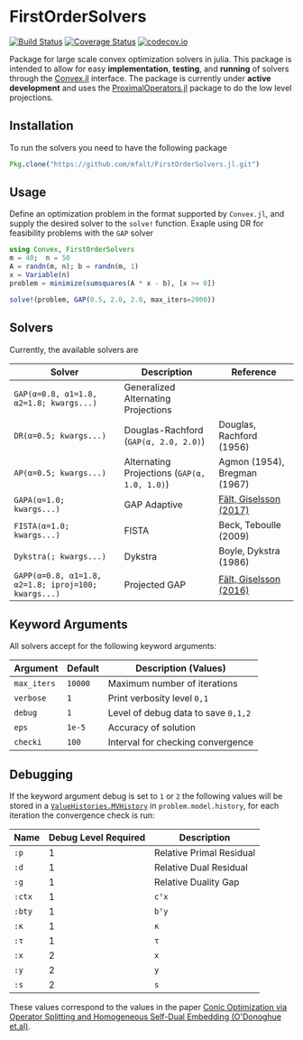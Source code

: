 # FirstOrderSolvers

[![Build Status](https://travis-ci.org/mfalt/FirstOrderSolvers.jl.svg?branch=master)](https://travis-ci.org/mfalt/FirstOrderSolvers.jl)
[![Coverage Status](https://coveralls.io/repos/mfalt/FirstOrderSolvers.jl/badge.svg?branch=master&service=github)](https://coveralls.io/github/mfalt/FirstOrderSolvers.jl?branch=master)
[![codecov.io](http://codecov.io/github/mfalt/FirstOrderSolvers.jl/coverage.svg?branch=master)](http://codecov.io/github/mfalt/FirstOrderSolvers.jl?branch=master)

Package for large scale convex optimization solvers in julia. This package is intended to allow for easy **implementation**, **testing**, and **running** of solvers through the [Convex.jl](https://github.com/JuliaOpt/Convex.jl) interface.
The package is currently under **active development** and uses the [ProximalOperators.jl](https://github.com/kul-forbes/ProximalOperators.jl) package to do the low level projections.

## Installation
To run the solvers you need to have the following package
```julia
Pkg.clone("https://github.com/mfalt/FirstOrderSolvers.jl.git")
```

## Usage
Define an optimization problem in the format supported by `Convex.jl`, and supply the desired solver to the `solve!` function. Exaple using DR for feasibility problems with the `GAP` solver 
```julia
using Convex, FirstOrderSolvers
m = 40;  n = 50
A = randn(m, n); b = randn(m, 1)
x = Variable(n)
problem = minimize(sumsquares(A * x - b), [x >= 0])

solve!(problem, GAP(0.5, 2.0, 2.0, max_iters=2000))
```

## Solvers
Currently, the available solvers are

| Solver | Description | Reference |
| --- | --- | --- |
| `GAP(α=0.8, α1=1.8, α2=1.8; kwargs...)` | Generalized Alternating Projections |    |
| `DR(α=0.5; kwargs...)` | Douglas-Rachford (`GAP(α, 2.0, 2.0)`)  | Douglas, Rachford (1956) |
| `AP(α=0.5; kwargs...)` | Alternating Projections (`GAP(α, 1.0, 1.0)`)  | Agmon (1954), Bregman (1967) |
| `GAPA(α=1.0; kwargs...)` | GAP Adaptive | [Fält, Giselsson (2017)](https://arxiv.org/abs/1703.10547) |
| `FISTA(α=1.0; kwargs...)` | FISTA |  Beck, Teboulle (2009) |
| `Dykstra(; kwargs...)` | Dykstra | Boyle, Dykstra (1986) |
| `GAPP(α=0.8, α1=1.8, α2=1.8; iproj=100; kwargs...)` | Projected GAP | [Fält, Giselsson (2016)](https://arxiv.org/abs/1609.05920)  |

## Keyword Arguments
All solvers accept for the following keyword arguments:

| Argument    | Default | Description (Values)                |
| ---         | ---     | ---                                 |
| `max_iters` | `10000` | Maximum number of iterations        |
| `verbose`   | `1`     |  Print verbosity level `0,1`        |
| `debug`     | `1`     | Level of debug data to save `0,1,2` |
| `eps`       | `1e-5`  | Accuracy of solution                |
| `checki`    | `100`   | Interval for checking convergence   |

## Debugging
If the keyword argument debug is set to `1` or `2` the following values will be stored in a [`ValueHistories.MVHistory`](https://github.com/JuliaPackageMirrors/ValueHistories.jl) in  `problem.model.history`, for each iteration the convergence check is run:

| Name        | Debug Level Required | Description |
| ---         | ---                  | ---                  |
| `:p`        | 1 | Relative Primal Residual |
| `:d`        | 1 | Relative Dual Residual |
| `:g`        | 1 | Relative Duality Gap |
| `:ctx`      | 1 | `cᵀx` |
| `:bty`      | 1 | `bᵀy` |
| `:κ`        | 1 | `κ` |
| `:τ`        | 1 | `τ` |
| `:x`        | 2 | `x` |
| `:y`        | 2 | `y` |
| `:s`        | 2 | `s` |

These values correspond to the values in the paper [Conic Optimization via Operator Splitting and Homogeneous Self-Dual Embedding (O'Donoghue et.al)](https://arxiv.org/abs/1312.3039).
